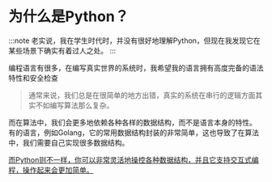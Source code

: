 # 为什么是Python？

:::note
老实说，我在学生时代时，并没有很好地理解Python，但现在我发现它在某些场景下确实有着过人之处。
:::

编程语言有很多，在编写真实世界的系统时，我希望我的语言拥有高度完备的语法特性和安全检查
> 通常来说，我们总是在很简单的地方出错，真实的系统在串行的逻辑方面其实不如编写算法那么复杂。

而在算法中，我们会更多地依赖各种各样的数据结构，而不是语言本身的特性。
有的语言，例如Golang，它的常用数据结构封装的非常简单，这也导致了在算法中，我们需要自己实现很多数据结构。

<u>而Python则不一样，你可以非常灵活地操控各种数据结构，并且它支持交互式编程，操作起来会更加简单。</u>
